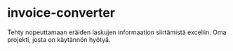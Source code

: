 # invoice-converter
Tehty nopeuttamaan eräiden laskujen informaation siirtämistä exceliin.
Oma projekti, josta on käytännön hyötyä.
